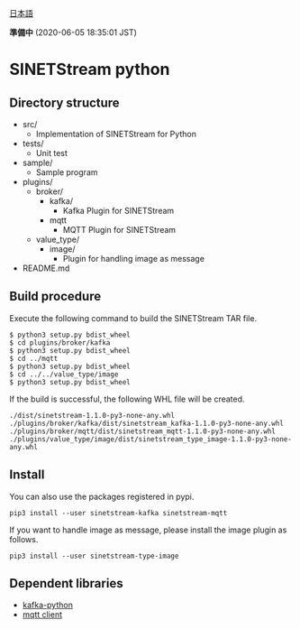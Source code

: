 <!--
Copyright (C) 2020 National Institute of Informatics

Licensed to the Apache Software Foundation (ASF) under one
or more contributor license agreements.  See the NOTICE file
distributed with this work for additional information
regarding copyright ownership.  The ASF licenses this file
to you under the Apache License, Version 2.0 (the
"License"); you may not use this file except in compliance
with the License.  You may obtain a copy of the License at

  http://www.apache.org/licenses/LICENSE-2.0

Unless required by applicable law or agreed to in writing,
software distributed under the License is distributed on an
"AS IS" BASIS, WITHOUT WARRANTIES OR CONDITIONS OF ANY
KIND, either express or implied.  See the License for the
specific language governing permissions and limitations
under the License.
-->

[日本語](README.md)

**準備中** (2020-06-05 18:35:01 JST)

# SINETStream python

## Directory structure

* src/
    * Implementation of SINETStream for Python
* tests/
    * Unit test
* sample/
    * Sample program
* plugins/
    * broker/
        * kafka/
            * Kafka Plugin for SINETStream
        * mqtt
            * MQTT Plugin for SINETStream
    * value_type/
        * image/
            * Plugin for handling image as message
* README.md

## Build procedure

Execute the following command to build the SINETStream TAR file.

```
$ python3 setup.py bdist_wheel
$ cd plugins/broker/kafka
$ python3 setup.py bdist_wheel
$ cd ../mqtt
$ python3 setup.py bdist_wheel
$ cd ../../value_type/image
$ python3 setup.py bdist_wheel
```

If the build is successful, the following WHL file will be created.

```
./dist/sinetstream-1.1.0-py3-none-any.whl
./plugins/broker/kafka/dist/sinetstream_kafka-1.1.0-py3-none-any.whl
./plugins/broker/mqtt/dist/sinetstream_mqtt-1.1.0-py3-none-any.whl
./plugins/value_type/image/dist/sinetstream_type_image-1.1.0-py3-none-any.whl
```

## Install

You can also use the packages registered in pypi.

```
pip3 install --user sinetstream-kafka sinetstream-mqtt
```

If you want to handle image as message, please install the image plugin as follows.

```
pip3 install --user sinetstream-type-image
```

## Dependent libraries

* [kafka-python](https://kafka-python.readthedocs.io/en/master/)
* [mqtt client](https://www.eclipse.org/paho/clients/python/docs/)
